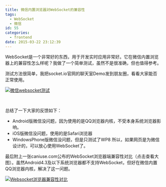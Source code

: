 ```yaml
---
title: 微信内置浏览器对WebSocket的兼容性
tags:
  - WebSocket
  - 微信
id: 55
categories:
  - frontend
date: 2015-03-22 23:12:39
---
```


WebSocket是一个非常好的东西，用于开发实时应用非常好。它在微信内置浏览器上的兼容性怎么样呢？我做了一个简单测试，虽然不是很准确，但也值得参考。

测试方法很简单，我把socket.io官网的聊天室Demo发到朋友圈，看看大家能否正常使用。

[![微信websocket测试](http://cdn.imyzf.com/img/blog/2015/compatibility-of-websocket-with-wechat-broswer/1.jpg)](http://cdn.imyzf.com/img/blog/2015/compatibility-of-websocket-with-wechat-broswer/1.jpg)

&nbsp;

总结了一下大家的反馈如下：

*   Android版微信没问题，因为使用的是QQ浏览器内核，不受本身系统浏览器影响。
*   iOS版微信没问题，使用的是Safari浏览器
*   WindowsPhone版微信没问题，但是只测试了WP8
所以，如果网页是为微信设计的，可以放心使用WebSocket了。

最后附上一张caniuse.com公布的WebSocket浏览器端兼容性对比（点击查看大图）。虽然Android4.3及以下系统浏览器都不支持WebSocket，但好在微信内置QQ浏览器内核，解决了这一问题。

[![Websocket浏览器兼容性对比](http://cdn.imyzf.com/img/blog/2015/compatibility-of-websocket-with-wechat-broswer/2.png)](http://cdn.imyzf.com/img/blog/2015/compatibility-of-websocket-with-wechat-broswer/2.png)

&nbsp;
